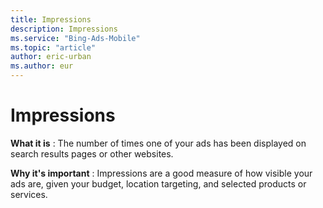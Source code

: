 ```yaml
---
title: Impressions
description: Impressions
ms.service: "Bing-Ads-Mobile"
ms.topic: "article"
author: eric-urban
ms.author: eur
---
```


# Impressions

**What it is** : The number of times one of your ads has been displayed on search results pages or other websites.

**Why it's important** : Impressions are a good measure of how visible your ads are, given your budget, location targeting, and selected products or services.


